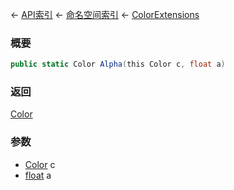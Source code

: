 ← [API索引](Api-Index) ← [命名空间索引](Namespace-Index) ← [ColorExtensions](VRageMath.ColorExtensions)

### 概要

```csharp
public static Color Alpha(this Color c, float a)
```

### 返回

[Color](VRageMath.Color)

### 参数

* [Color](VRageMath.Color) c
* [float](https://docs.microsoft.com/en-us/dotnet/api/System.Single?view=netframework-4.6) a

